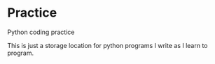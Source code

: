 # Practice
Python coding practice 

This is just a storage location for python programs I write as I learn to program.
